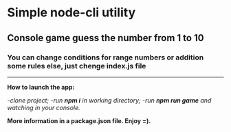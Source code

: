 # Simple node-cli utility

## Console game guess the number from 1 to 10

### You can change conditions for range numbers or addition some rules else, just chenge index.js file

---

**How to launch the app:**

-_clone project;_
-_run **npm i** in working directory;_
-_run **npm run game** and watching in your console._

**More information in a package.json file. Enjoy =).**
